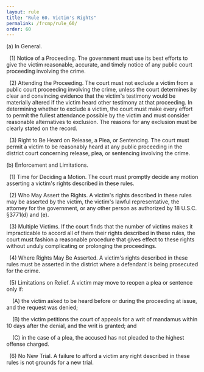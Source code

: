 ```yaml
---
layout: rule
title: "Rule 60. Victim's Rights"
permalink: /frcmp/rule_60/
order: 60
---
```


(a) In General.


&nbsp;&nbsp;(1) Notice of a Proceeding. The government must use its best efforts to give the victim reasonable, accurate, and timely notice of any public court proceeding involving the crime.


&nbsp;&nbsp;(2) Attending the Proceeding. The court must not exclude a victim from a public court proceeding involving the crime, unless the court determines by clear and convincing evidence that the victim's testimony would be materially altered if the victim heard other testimony at that proceeding. In determining whether to exclude a victim, the court must make every effort to permit the fullest attendance possible by the victim and must consider reasonable alternatives to exclusion. The reasons for any exclusion must be clearly stated on the record.


&nbsp;&nbsp;(3) Right to Be Heard on Release, a Plea, or Sentencing. The court must permit a victim to be reasonably heard at any public proceeding in the district court concerning release, plea, or sentencing involving the crime.


(b) Enforcement and Limitations.


&nbsp;&nbsp;(1) Time for Deciding a Motion. The court must promptly decide any motion asserting a victim's rights described in these rules.


&nbsp;&nbsp;(2) Who May Assert the Rights. A victim's rights described in these rules may be asserted by the victim, the victim's lawful representative, the attorney for the government, or any other person as authorized by 18 U.S.C. §3771(d) and (e).


&nbsp;&nbsp;(3) Multiple Victims. If the court finds that the number of victims makes it impracticable to accord all of them their rights described in these rules, the court must fashion a reasonable procedure that gives effect to these rights without unduly complicating or prolonging the proceedings.


&nbsp;&nbsp;(4) Where Rights May Be Asserted. A victim's rights described in these rules must be asserted in the district where a defendant is being prosecuted for the crime.


&nbsp;&nbsp;(5) Limitations on Relief. A victim may move to reopen a plea or sentence only if:


&nbsp;&nbsp;&nbsp;&nbsp;(A) the victim asked to be heard before or during the proceeding at issue, and the request was denied;


&nbsp;&nbsp;&nbsp;&nbsp;(B) the victim petitions the court of appeals for a writ of mandamus within 10 days after the denial, and the writ is granted; and


&nbsp;&nbsp;&nbsp;&nbsp;(C) in the case of a plea, the accused has not pleaded to the highest offense charged.


&nbsp;&nbsp;(6) No New Trial. A failure to afford a victim any right described in these rules is not grounds for a new trial.

